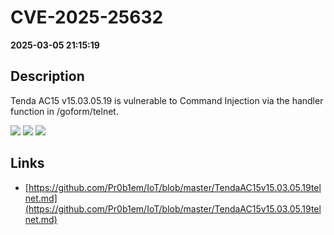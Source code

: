 # CVE-2025-25632

**2025-03-05 21:15:19**

## Description
Tenda AC15 v15.03.05.19 is vulnerable to Command Injection via the handler function in /goform/telnet.

![](https://img.shields.io/static/v1?label=Score&message=9.8&color=red)
![](https://img.shields.io/static/v1?label=Severity&message=CRITICAL&color=red)
![](https://img.shields.io/static/v1?label=CWE&message=RCE&color=green)

## Links
- [https://github.com/Pr0b1em/IoT/blob/master/TendaAC15v15.03.05.19telnet.md](https://github.com/Pr0b1em/IoT/blob/master/TendaAC15v15.03.05.19telnet.md)
